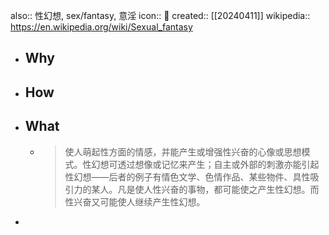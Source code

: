 also:: 性幻想, sex/fantasy, 意淫
icon:: 🔞
created:: [[20240411]]
wikipedia:: https://en.wikipedia.org/wiki/Sexual_fantasy

- ## Why
- ## How
- ## What
  - > 使人萌起性方面的情感，并能产生或增强性兴奋的心像或思想模式。性幻想可透过想像或记忆来产生；自主或外部的刺激亦能引起性幻想——后者的例子有情色文学、色情作品、某些物件、具性吸引力的某人。凡是使人性兴奋的事物，都可能使之产生性幻想。而性兴奋又可能使人继续产生性幻想。
-